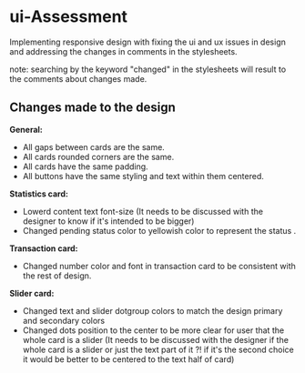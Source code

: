 # ui-Assessment

Implementing responsive design with fixing the ui and ux issues in design and addressing the changes in comments in the stylesheets.

note: searching by the keyword "changed" in the stylesheets will result to the comments about changes made.

## Changes made to the design

**General:**
  - All gaps between cards are the same.
  - All cards rounded corners are the same.
  - All cards have the same padding.
  - All buttons have the same styling and text within them centered.
  
**Statistics card:**
  - Lowerd content text font-size (It needs to be discussed with the designer to know if it's intended to be bigger) 
  - Changed pending status color to yellowish color to represent the status .
  
**Transaction card:**
  - Changed number color and font in transaction card to be consistent with the rest of design.
  
**Slider card:**
  - Changed text and slider dotgroup colors to match the design primary and secondary colors
  - Changed dots position to the center to be more clear for user that the whole card is a slider (It needs to be discussed with the designer if the whole card is a slider or just the text part of it ?! if it's the second choice it would be better to be centered to the text half of card)
